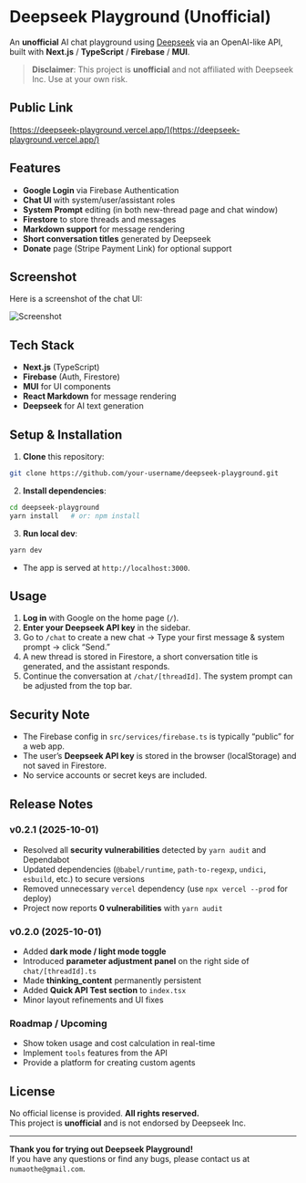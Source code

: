 # Deepseek Playground (Unofficial)

An **unofficial** AI chat playground using [Deepseek](https://platform.deepseek.com/) via an OpenAI-like API, built with **Next.js** / **TypeScript** / **Firebase** / **MUI**.

> **Disclaimer**: This project is **unofficial** and not affiliated with Deepseek Inc. Use at your own risk.

## Public Link

[https://deepseek-playground.vercel.app/](https://deepseek-playground.vercel.app/)

## Features

- **Google Login** via Firebase Authentication
- **Chat UI** with system/user/assistant roles
- **System Prompt** editing (in both new-thread page and chat window)
- **Firestore** to store threads and messages
- **Markdown support** for message rendering
- **Short conversation titles** generated by Deepseek
- **Donate** page (Stripe Payment Link) for optional support

## Screenshot

Here is a screenshot of the chat UI:

![Screenshot](https://deepseek-playground.vercel.app/images/screenshot-small.png)

## Tech Stack

- **Next.js** (TypeScript)
- **Firebase** (Auth, Firestore)
- **MUI** for UI components
- **React Markdown** for message rendering
- **Deepseek** for AI text generation

## Setup & Installation

1. **Clone** this repository:

```bash
git clone https://github.com/your-username/deepseek-playground.git
```

2. **Install dependencies**:

```bash
cd deepseek-playground
yarn install   # or: npm install
```

3. **Run local dev**:

```bash
yarn dev
```

- The app is served at `http://localhost:3000`.

## Usage

1. **Log in** with Google on the home page (`/`).
2. **Enter your Deepseek API key** in the sidebar.
3. Go to `/chat` to create a new chat → Type your first message & system prompt → click “Send.”
4. A new thread is stored in Firestore, a short conversation title is generated, and the assistant responds.
5. Continue the conversation at `/chat/[threadId]`. The system prompt can be adjusted from the top bar.

## Security Note

- The Firebase config in `src/services/firebase.ts` is typically “public” for a web app.
- The user’s **Deepseek API key** is stored in the browser (localStorage) and not saved in Firestore.
- No service accounts or secret keys are included.

## Release Notes

### v0.2.1 (2025-10-01)

- Resolved all **security vulnerabilities** detected by `yarn audit` and Dependabot
- Updated dependencies (`@babel/runtime`, `path-to-regexp`, `undici`, `esbuild`, etc.) to secure versions
- Removed unnecessary `vercel` dependency (use `npx vercel --prod` for deploy)
- Project now reports **0 vulnerabilities** with `yarn audit`

### v0.2.0 (2025-10-01)

- Added **dark mode / light mode toggle**
- Introduced **parameter adjustment panel** on the right side of `chat/[threadId].ts`
- Made **thinking_content** permanently persistent
- Added **Quick API Test section** to `index.tsx`
- Minor layout refinements and UI fixes

### Roadmap / Upcoming

- Show token usage and cost calculation in real-time
- Implement `tools` features from the API
- Provide a platform for creating custom agents

## License

No official license is provided. **All rights reserved.**  
This project is **unofficial** and is not endorsed by Deepseek Inc.

---

**Thank you for trying out Deepseek Playground!**  
If you have any questions or find any bugs, please contact us at `numaothe@gmail.com`.
